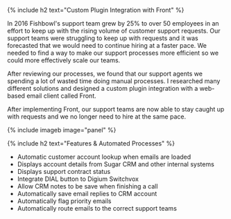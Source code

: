 {% include h2 text="Custom Plugin Integration with Front" %}

In 2016 Fishbowl's support team grew by 25% to over 50 employees in an effort to keep up with the rising volume of customer support requests. Our support teams were struggling to keep up with requests and it was forecasted that we would need to continue hiring at a faster pace. We needed to find a way to make our support processes more efficient so we could more effectively scale our teams.

After reviewing our processes, we found that our support agents we spending a lot of wasted time doing manual processes. I researched many different solutions and designed a custom plugin integration with a web-based email client called Front.

After implementing Front, our support teams are now able to stay caught up with requests and we no longer need to hire at the same pace.

{% include imageb image="panel" %}

{% include h2 text="Features & Automated Processes" %}

- Automatic customer account lookup when emails are loaded
- Displays account details from Sugar CRM and other internal systems
- Displays support contract status
- Integrate DIAL button to Digium Switchvox
- Allow CRM notes to be save when finishing a call  
- Automatically save email replies to CRM account
- Automatically flag priority emails
- Automatically route emails to the correct support teams
